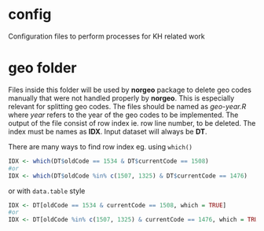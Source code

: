 # config
Configuration files to perform processes for KH related work

# geo folder
Files inside this folder will be used by **norgeo** package to delete geo codes
manually that were not handled properly by **norgeo**. This is especially
relevant for splitting geo codes. The files should be named as *geo-year.R*
where *year* refers to the year of the geo codes to be implemented. The output
of the file consist of row index ie. row line number, to be deleted. The index
must be names as **IDX**. Input dataset will always be **DT**.

There are many ways to find row index eg. using `which()`

```r
IDX <- which(DT$oldCode == 1534 & DT$currentCode == 1508)
#or
IDX <- which(DT$oldCode %in% c(1507, 1325) & DT$currentCode == 1476)
```

or with `data.table` style

```r
IDX <- DT[oldCode == 1534 & currentCode == 1508, which = TRUE]
#or
IDX <- DT[oldCode %in% c(1507, 1325) & currentCode == 1476, which = TRUE]
```
